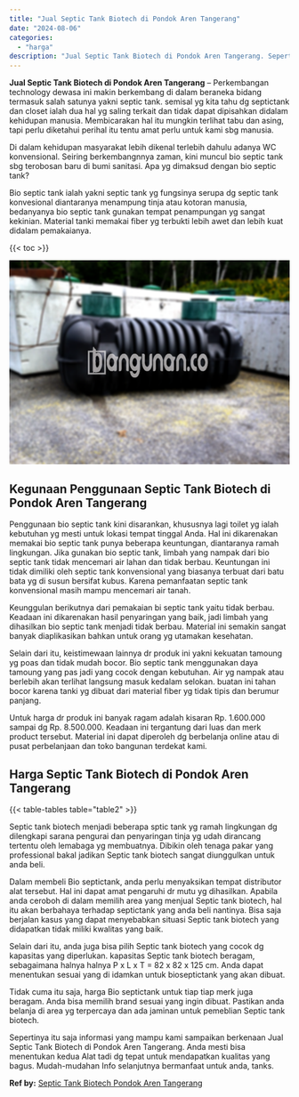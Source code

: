 ```yaml
---
title: "Jual Septic Tank Biotech di Pondok Aren Tangerang"
date: "2024-08-06"
categories: 
  - "harga"
description: "Jual Septic Tank Biotech di Pondok Aren Tangerang. Sepertinya itu saja informasi yang mampu kami sampaikan berkenaan Jual Septic Tank Biotech di Pondok Aren..."
---
```


**Jual Septic Tank Biotech di Pondok Aren Tangerang** – Perkembangan technology dewasa ini makin berkembang di dalam beraneka bidang termasuk salah satunya yakni septic tank. semisal yg kita tahu dg septictank dan closet ialah dua hal yg saling terkait dan tidak dapat dipisahkan didalam kehidupan manusia. Membicarakan hal itu mungkin terlihat tabu dan asing, tapi perlu diketahui perihal itu tentu amat perlu untuk kami sbg manusia.

Di dalam kehidupan masyarakat lebih dikenal terlebih dahulu adanya WC konvensional. Seiring berkembangnnya zaman, kini muncul bio septic tank sbg terobosan baru di bumi sanitasi. Apa yg dimaksud dengan bio septic tank?

Bio septic tank ialah yakni septic tank yg fungsinya serupa dg septic tank konvesional diantaranya menampung tinja atau kotoran manusia, bedanyanya bio septic tank gunakan tempat penampungan yg sangat kekinian. Material tanki memakai fiber yg terbukti lebih awet dan lebih kuat didalam pemakaianya.

{{< toc >}}

![Jual Septic Tank Biotech di Pondok Aren Tangerang](/images/jual-bio-septictank-27.png)

## Kegunaan Penggunaan Septic Tank Biotech di Pondok Aren Tangerang

Penggunaan bio septic tank kini disarankan, khususnya lagi toilet yg ialah kebutuhan yg mesti untuk lokasi tempat tinggal Anda. Hal ini dikarenakan memakai bio septic tank punya beberapa keuntungan, diantaranya ramah lingkungan. Jika gunakan bio septic tank, limbah yang nampak dari bio septic tank tidak mencemari air lahan dan tidak berbau. Keuntungan ini tidak dimiliki oleh septic tank konvensional yang biasanya terbuat dari batu bata yg di susun bersifat kubus. Karena pemanfaatan septic tank konvensional masih mampu mencemari air tanah.

Keunggulan berikutnya dari pemakaian bi septic tank yaitu tidak berbau. Keadaan ini dikarenakan hasil penyaringan yang baik, jadi limbah yang dihasilkan bio septic tank menjadi tidak berbau. Material ini semakin sangat banyak diaplikasikan bahkan untuk orang yg utamakan kesehatan.

Selain dari itu, keistimewaan lainnya dr produk ini yakni kekuatan tamoung yg poas dan tidak mudah bocor. Bio septic tank menggunakan daya tamoung yang pas jadi yang cocok dengan kebutuhan. Air yg nampak atau berlebih akan terlihat langsung masuk kedalam selokan. buatan ini tahan bocor karena tanki yg dibuat dari material fiber yg tidak tipis dan berumur panjang.

Untuk harga dr produk ini banyak ragam adalah kisaran Rp. 1.600.000 sampai dg Rp. 8.500.000. Keadaan ini tergantung dari luas dan merk product tersebut. Material ini dapat diperoleh dg berbelanja online atau di pusat perbelanjaan dan toko bangunan terdekat kami.

## Harga Septic Tank Biotech di Pondok Aren Tangerang

{{< table-tables table="table2" >}}

Septic tank biotech menjadi beberapa sptic tank yg ramah lingkungan dg dilengkapi sarana pengurai dan penyaringan tinja yg udah dirancang tertentu oleh lemabaga yg membuatnya. Dibikin oleh tenaga pakar yang professional bakal jadikan Septic tank biotech sangat diunggulkan untuk anda beli.

Dalam membeli Bio septictank, anda perlu menyaksikan tempat distributor alat tersebut. Hal ini dapat amat pengaruhi dr mutu yg dihasilkan. Apabila anda ceroboh di dalam memilih area yang menjual Septic tank biotech, hal itu akan berbahaya terhadap septictank yang anda beli nantinya. Bisa saja berjalan kasus yang dapat menyebabkan situasi Septic tank biotech yang didapatkan tidak miliki kwalitas yang baik.

Selain dari itu, anda juga bisa pilih Septic tank biotech yang cocok dg kapasitas yang diperlukan. kapasitas Septic tank biotech beragam, sebagaimana halnya halnya P x L x T = 82 x 82 x 125 cm. Anda dapat menentukan sesuai yang di idamkan untuk bioseptictank yang akan dibuat.

Tidak cuma itu saja, harga Bio septictank untuk tiap tiap merk juga beragam. Anda bisa memilih brand sesuai yang ingin dibuat. Pastikan anda belanja di area yg terpercaya dan ada jaminan untuk pemeblian Septic tank biotech.

Sepertinya itu saja informasi yang mampu kami sampaikan berkenaan Jual Septic Tank Biotech di Pondok Aren Tangerang. Anda mesti bisa menentukan kedua Alat tadi dg tepat untuk mendapatkan kualitas yang bagus. Mudah-mudahan Info selanjutnya bermanfaat untuk anda, tanks.

**Ref by:** [Septic Tank Biotech Pondok Aren Tangerang](https://id.wikipedia.org/wiki/Septic)
